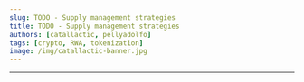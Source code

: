 ```yaml
---
slug: TODO - Supply management strategies
title: TODO - Supply management strategies
authors: [catallactic, pellyadolfo]
tags: [crypto, RWA, tokenization]
image: /img/catallactic-banner.jpg
---
```

---


